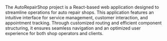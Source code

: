 The AutoRepairShop project is a React-based web application designed to streamline operations for auto repair shops. This application features an intuitive interface for service management, customer interaction, and appointment tracking. Through customized routing and efficient component structuring, it ensures seamless navigation and an optimized user experience for both shop operators and clients.